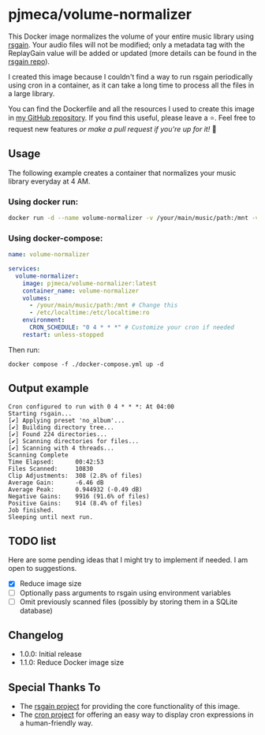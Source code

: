 # pjmeca/volume-normalizer

This Docker image normalizes the volume of your entire music library using [rsgain](https://github.com/complexlogic/rsgain). Your audio files will not be modified; only a metadata tag with the ReplayGain value will be added or updated (more details can be found in the [rsgain repo](https://github.com/complexlogic/rsgain)).

I created this image because I couldn't find a way to run rsgain periodically using cron in a container, as it can take a long time to process all the files in a large library.

You can find the Dockerfile and all the resources I used to create this image in [my GitHub repository](https://github.com/pjmeca/volume-normalizer). If you find this useful, please leave a ⭐. Feel free to request new features *or make a pull request if you're up for it!* 💪

## Usage

The following example creates a container that normalizes your music library everyday at 4 AM.

### Using docker run:

```sh
docker run -d --name volume-normalizer -v /your/main/music/path:/mnt -v /etc/localtime:/etc/localtime:ro -e CRON_SCHEDULE="0 4 * * *" --restart unless-stopped pjmeca/volume-normalizer:latest
```

### Using docker-compose:

```yml docker-compose.yml
name: volume-normalizer

services:
  volume-normalizer:
    image: pjmeca/volume-normalizer:latest
    container_name: volume-normalizer
    volumes:
      - /your/main/music/path:/mnt # Change this
      - /etc/localtime:/etc/localtime:ro
    environment:
      CRON_SCHEDULE: "0 4 * * *" # Customize your cron if needed
    restart: unless-stopped
```

Then run:

```
docker compose -f ./docker-compose.yml up -d
```

## Output example

```
Cron configured to run with 0 4 * * *: At 04:00
Starting rsgain...
[✔] Applying preset 'no_album'...
[✔] Building directory tree...
[✔] Found 224 directories...
[✔] Scanning directories for files...
[✔] Scanning with 4 threads...
Scanning Complete
Time Elapsed:      00:42:53
Files Scanned:     10830
Clip Adjustments:  308 (2.8% of files)
Average Gain:      -6.46 dB
Average Peak:      0.944932 (-0.49 dB)
Negative Gains:    9916 (91.6% of files)
Positive Gains:    914 (8.4% of files)
Job finished.
Sleeping until next run.
```

## TODO list

Here are some pending ideas that I might try to implement if needed. I am open to suggestions.

- [x] Reduce image size
- [ ] Optionally pass arguments to rsgain using environment variables
- [ ] Omit previously scanned files (possibly by storing them in a SQLite database)

## Changelog

- 1.0.0: Initial release
- 1.1.0: Reduce Docker image size

## Special Thanks To

- The [rsgain project](https://github.com/complexlogic/rsgain) for providing the core functionality of this image.
- The [cron project](https://github.com/lnquy/cron) for offering an easy way to display cron expressions in a human-friendly way.